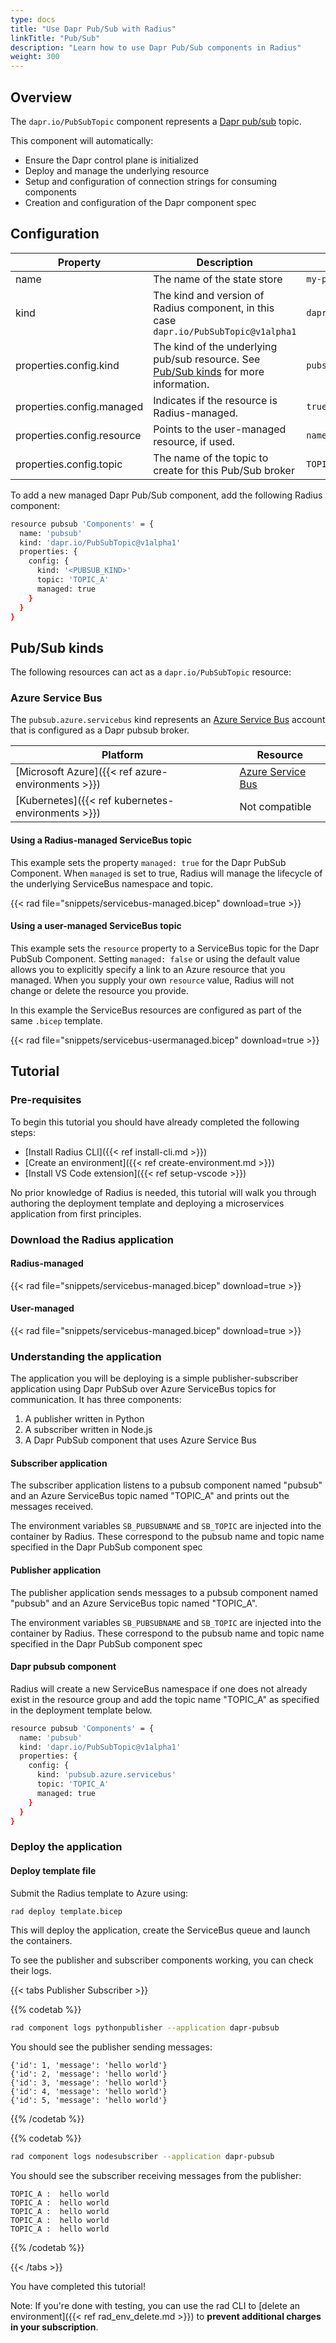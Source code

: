 ```yaml
---
type: docs
title: "Use Dapr Pub/Sub with Radius"
linkTitle: "Pub/Sub"
description: "Learn how to use Dapr Pub/Sub components in Radius"
weight: 300
---
```


## Overview

The `dapr.io/PubSubTopic` component represents a [Dapr pub/sub](https://docs.dapr.io/developing-applications/building-blocks/pubsub/pubsub-overview/) topic.

This component will automatically:
- Ensure the Dapr control plane is initialized
- Deploy and manage the underlying resource
- Setup and configuration of connection strings for consuming components
- Creation and configuration of the Dapr component spec

## Configuration

| Property | Description | Example(s) |
|----------|-------------|---------|
| name | The name of the state store | `my-pubsub` |
| kind | The kind and version of Radius component, in this case `dapr.io/PubSubTopic@v1alpha1` | `dapr.io/PubSubTopic@v1alpha1`
| properties.config.kind | The kind of the underlying pub/sub resource. See [Pub/Sub  kinds](#pubsub-kinds) for more information. | `pubsub.azure.servicebus`
| properties.config.managed | Indicates if the resource is Radius-managed. | `true`
| properties.config.resource | Points to the user-managed resource, if used. | `namespace::topic.id`
| properties.config.topic | The name of the topic to create for this Pub/Sub broker | `TOPIC_A`

To add a new managed Dapr Pub/Sub component, add the following Radius component:

```sh
resource pubsub 'Components' = {
  name: 'pubsub'
  kind: 'dapr.io/PubSubTopic@v1alpha1'
  properties: {
    config: {
      kind: '<PUBSUB_KIND>'
      topic: 'TOPIC_A'
      managed: true
    }
  }
}
```

## Pub/Sub kinds

The following resources can act as a `dapr.io/PubSubTopic` resource:

### Azure Service Bus

The `pubsub.azure.servicebus` kind represents an [Azure Service Bus](https://docs.microsoft.com/en-us/azure/service-bus-messaging/service-bus-messaging-overview) account that is configured as a Dapr pubsub broker.

| Platform | Resource |
|----------|----------|
| [Microsoft Azure]({{< ref azure-environments >}}) | [Azure Service Bus](https://docs.microsoft.com/en-us/azure/service-bus-messaging/service-bus-messaging-overview)
| [Kubernetes]({{< ref kubernetes-environments >}}) | Not compatible

#### Using a Radius-managed ServiceBus topic

This example sets the property `managed: true` for the Dapr PubSub Component. When `managed` is set to true, Radius will manage the lifecycle of the underlying ServiceBus namespace and topic.

{{< rad file="snippets/servicebus-managed.bicep" download=true >}}

#### Using a user-managed ServiceBus topic

This example sets the `resource` property to a ServiceBus topic for the Dapr PubSub Component. Setting `managed: false` or using the default value allows you to explicitly specify a link to an Azure resource that you managed. When you supply your own `resource` value, Radius will not change or delete the resource you provide. 

In this example the ServiceBus resources are configured as part of the same `.bicep` template.

{{< rad file="snippets/servicebus-usermanaged.bicep" download=true >}}

## Tutorial

### Pre-requisites

To begin this tutorial you should have already completed the following steps:

- [Install Radius CLI]({{< ref install-cli.md >}})
- [Create an environment]({{< ref create-environment.md >}})
- [Install VS Code extension]({{< ref setup-vscode >}})

No prior knowledge of Radius is needed, this tutorial will walk you through authoring the deployment template and deploying a microservices application from first principles.

### Download the Radius application

#### Radius-managed

{{< rad file="snippets/servicebus-managed.bicep" download=true >}}

#### User-managed

{{< rad file="snippets/servicebus-managed.bicep" download=true >}}

### Understanding the application

The application you will be deploying is a simple publisher-subscriber application using Dapr PubSub over Azure ServiceBus topics for communication. It has three components:

1. A publisher written in Python
1. A subscriber written in Node.js
1. A Dapr PubSub component that uses Azure Service Bus

#### Subscriber application

The subscriber application listens to a pubsub component named "pubsub" and an Azure ServiceBus topic named "TOPIC_A" and prints out the messages received. 

The environment variables `SB_PUBSUBNAME` and `SB_TOPIC` are injected into the container by Radius. These correspond to the pubsub name and topic name specified in the Dapr PubSub component spec

#### Publisher application

The publisher application sends messages to a pubsub component named "pubsub" and an Azure ServiceBus topic named "TOPIC_A".

The environment variables `SB_PUBSUBNAME` and `SB_TOPIC` are injected into the container by Radius. These correspond to the pubsub name and topic name specified in the Dapr PubSub component spec

#### Dapr pubsub component

Radius will create a new ServiceBus namespace if one does not already exist in the resource group and add the topic name "TOPIC_A" as specified in the deployment template below.

```sh
resource pubsub 'Components' = {
  name: 'pubsub'
  kind: 'dapr.io/PubSubTopic@v1alpha1'
  properties: {
    config: {
      kind: 'pubsub.azure.servicebus'
      topic: 'TOPIC_A'
      managed: true
    }
  }
}
```

### Deploy the application

#### Deploy template file

Submit the Radius template to Azure using:

```sh
rad deploy template.bicep
```

This will deploy the application, create the ServiceBus queue and launch the containers.

To see the publisher and subscriber components working, you can check their logs.

{{< tabs Publisher Subscriber >}}

{{% codetab %}}
```sh
rad component logs pythonpublisher --application dapr-pubsub 
```

You should see the publisher sending messages:

```
{'id': 1, 'message': 'hello world'}
{'id': 2, 'message': 'hello world'}
{'id': 3, 'message': 'hello world'}
{'id': 4, 'message': 'hello world'}
{'id': 5, 'message': 'hello world'}
```

{{% /codetab %}}

{{% codetab %}}
```sh
rad component logs nodesubscriber --application dapr-pubsub 
```

You should see the subscriber receiving messages from the publisher:

```
TOPIC_A :  hello world
TOPIC_A :  hello world
TOPIC_A :  hello world
TOPIC_A :  hello world
TOPIC_A :  hello world
```
{{% /codetab %}}

{{< /tabs >}}

You have completed this tutorial!

Note: If you're done with testing, you can use the rad CLI to [delete an environment]({{< ref rad_env_delete.md >}}) to **prevent additional charges in your subscription**. 
